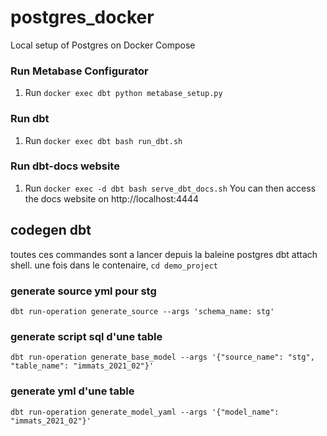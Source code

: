 # postgres_docker
Local setup of Postgres on Docker Compose

### Run Metabase Configurator
1. Run `docker exec dbt python metabase_setup.py`

### Run dbt
1. Run `docker exec dbt bash run_dbt.sh`

### Run dbt-docs website
1. Run `docker exec -d dbt bash serve_dbt_docs.sh`
You can then access the docs website on http://localhost:4444

## codegen dbt
toutes ces commandes sont a lancer depuis la baleine postgres dbt attach shell.
une fois dans le contenaire, `cd demo_project`
### generate source yml pour stg 
`dbt run-operation generate_source --args 'schema_name: stg'`
### generate script sql d'une table  
`dbt run-operation generate_base_model --args '{"source_name": "stg", "table_name": "immats_2021_02"}'`
### generate yml d'une table
`dbt run-operation generate_model_yaml --args '{"model_name": "immats_2021_02"}'`